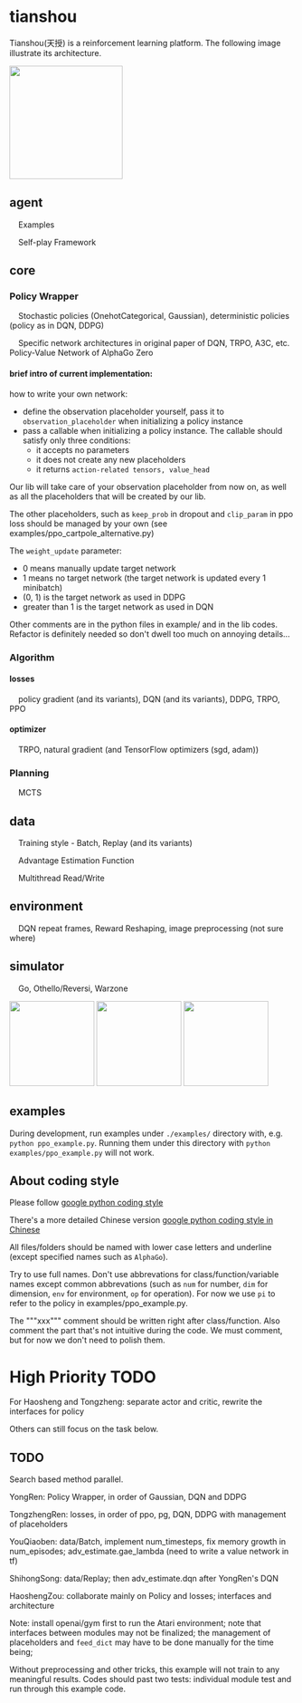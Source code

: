 # tianshou
Tianshou(天授) is a reinforcement learning platform. The following image illustrate its architecture.

<img src="https://github.com/sproblvem/tianshou/blob/master/docs/figures/tianshou_architecture.png" height="200"/>

## agent
&nbsp;&nbsp;&nbsp;&nbsp;Examples

&nbsp;&nbsp;&nbsp;&nbsp;Self-play Framework

## core

### Policy Wrapper
&nbsp;&nbsp;&nbsp;&nbsp;Stochastic policies (OnehotCategorical, Gaussian), deterministic policies (policy as in DQN, DDPG)

&nbsp;&nbsp;&nbsp;&nbsp;Specific network architectures in original paper of DQN, TRPO, A3C, etc. Policy-Value Network of AlphaGo Zero

#### brief intro of current implementation:

how to write your own network:
- define the observation placeholder yourself, pass it to `observation_placeholder` when initializing a policy instance
- pass a callable when initializing a policy instance. The callable should satisfy only three conditions:
    - it accepts no parameters
    - it does not create any new placeholders
    - it returns `action-related tensors, value_head`

Our lib will take care of your observation placeholder from now on, as well as
all the placeholders that will be created by our lib.

The other placeholders, such as `keep_prob` in dropout and `clip_param` in ppo loss
should be managed by your own (see examples/ppo_cartpole_alternative.py)

The `weight_update` parameter:
- 0 means manually update target network
- 1 means no target network (the target network is updated every 1 minibatch)
- (0, 1) is the target network as used in DDPG
- greater than 1 is the target network as used in DQN

Other comments are in the python files in example/ and in the lib codes.
Refactor is definitely needed so don't dwell too much on annoying details...

### Algorithm

#### losses
&nbsp;&nbsp;&nbsp;&nbsp;policy gradient (and its variants), DQN (and its variants), DDPG, TRPO, PPO

#### optimizer
&nbsp;&nbsp;&nbsp;&nbsp;TRPO, natural gradient (and TensorFlow optimizers (sgd, adam))

### Planning
&nbsp;&nbsp;&nbsp;&nbsp;MCTS

## data
&nbsp;&nbsp;&nbsp;&nbsp;Training style - Batch, Replay (and its variants)

&nbsp;&nbsp;&nbsp;&nbsp;Advantage Estimation Function

&nbsp;&nbsp;&nbsp;&nbsp;Multithread Read/Write

## environment
&nbsp;&nbsp;&nbsp;&nbsp;DQN repeat frames, Reward Reshaping, image preprocessing (not sure where)

## simulator
&nbsp;&nbsp;&nbsp;&nbsp;Go, Othello/Reversi, Warzone

<img src="https://github.com/sproblvem/tianshou/blob/master/docs/figures/go.png" height="150"/> <img src="https://github.com/sproblvem/tianshou/blob/master/docs/figures/reversi.jpg" height="150"/> <img src="https://github.com/sproblvem/tianshou/blob/master/docs/figures/warzone.jpg" height="150"/>

## examples

During development, run examples under `./examples/` directory with, e.g. `python ppo_example.py`.
Running them under this directory with `python examples/ppo_example.py` will not work.


## About coding style

Please follow [google python coding style](https://google.github.io/styleguide/pyguide.html)

There's a more detailed Chinese version [google python coding style in Chinese](http://www.runoob.com/w3cnote/google-python-styleguide.html)

All files/folders should be named with lower case letters and underline (except specified names such as `AlphaGo`).

Try to use full names. Don't use abbrevations for class/function/variable names except common abbrevations (such as `num` for number, `dim` for dimension, `env` for environment, `op` for operation). For now we use `pi` to refer to the policy in examples/ppo_example.py.

The """xxx""" comment should be written right after class/function. Also comment the part that's not intuitive during the code. We must comment, but for now we don't need to polish them.

# High Priority TODO

For Haosheng and Tongzheng: separate actor and critic, rewrite the interfaces for policy

Others can still focus on the task below.

## TODO
Search based method parallel.

YongRen: Policy Wrapper, in order of Gaussian, DQN and DDPG

TongzhengRen: losses, in order of ppo, pg, DQN, DDPG with management of placeholders

YouQiaoben: data/Batch, implement num_timesteps, fix memory growth in num_episodes; adv_estimate.gae_lambda (need to write a value network in tf)

ShihongSong: data/Replay; then adv_estimate.dqn after YongRen's DQN

HaoshengZou: collaborate mainly on Policy and losses; interfaces and architecture

Note: install openai/gym first to run the Atari environment; note that interfaces between modules may not be finalized; the management of placeholders and `feed_dict` may have to be done manually for the time being;

Without preprocessing and other tricks, this example will not train to any meaningful results. Codes should past two tests: individual module test and run through this example code.
